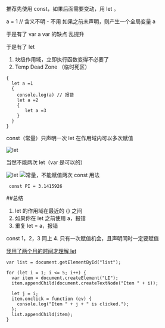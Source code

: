 推荐先使用 const，如果后面需要变动，用 let 。

a = 1 // 含义不明 - 不用
如果之前未声明，则产生一个全局变量 a

于是有了 var a
var 的缺点 乱提升

于是有了 let
1. 块级作用域，立即执行函数变得不必要了
2. Temp Dead Zone （临时死区）
```
{
  let a =1
  {
    console.log(a) // 报错
    let a =2
    {
       let a =3
    }
  }
}
```
const（常量）只声明一次
let 在作用域内可以多次赋值

![let](https://upload-images.jianshu.io/upload_images/7094266-44fe80c0f5ff5f15.png?imageMogr2/auto-orient/strip%7CimageView2/2/w/1240)

当然不能两次 let（var 是可以的）

![let](https://upload-images.jianshu.io/upload_images/7094266-9a118e2a5a2b2349.png?imageMogr2/auto-orient/strip%7CimageView2/2/w/1240)
![常量，不能赋值两次](https://upload-images.jianshu.io/upload_images/7094266-b43033f93dac1785.png?imageMogr2/auto-orient/strip%7CimageView2/2/w/1240)
const 用法
```
 const PI = 3.1415926
```
##总结
1. let 的作用域在最近的 {} 之间
2. 如果你在 let 之前使用 a，报错
3. 重复 let = a，报错

const
1，2，3 同上
4. 只有一次赋值机会，且声明同时一定要赋值


[我用了两个月的时间才理解 let](https://zhuanlan.zhihu.com/p/28140450)
```
var list = document.getElementById("list");

for (let i = 1; i <= 5; i++) {
  var item = document.createElement("LI");
  item.appendChild(document.createTextNode("Item " + i));

  let j = i;
  item.onclick = function (ev) {
    console.log("Item " + j + " is clicked.");
  };
  list.appendChild(item);
}
```
